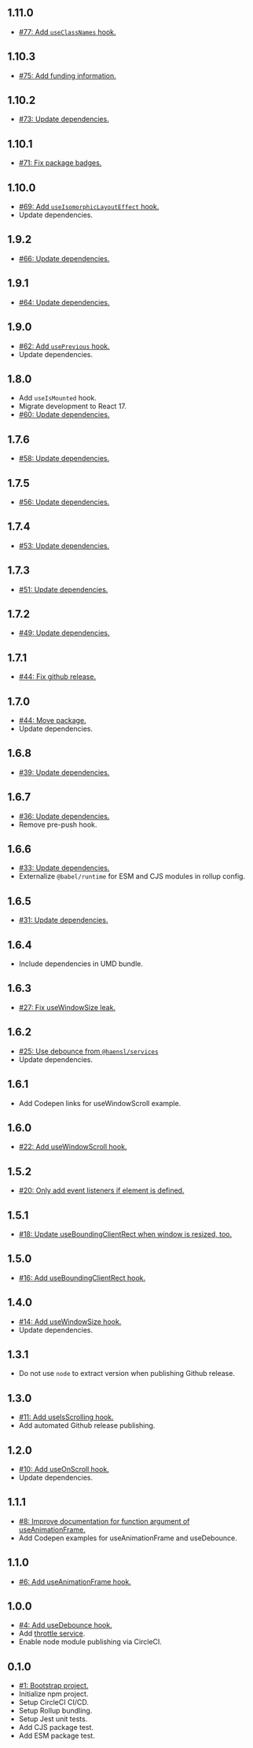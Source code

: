 ## 1.11.0
* [#77: Add `useClassNames` hook.](https://github.com/haensl/hooks/issues/77)

## 1.10.3
* [#75: Add funding information.](https://github.com/haensl/hooks/issues/75)

## 1.10.2
* [#73: Update dependencies.](https://github.com/haensl/hooks/issues/73)

## 1.10.1
* [#71: Fix package badges.](https://github.com/haensl/hooks/issues/71)

## 1.10.0
* [#69: Add `useIsomorphicLayoutEffect` hook.](https://github.com/haensl/hooks/issues/69)
* Update dependencies.

## 1.9.2
* [#66: Update dependencies.](https://github.com/haensl/hooks/issues/66)

## 1.9.1
* [#64: Update dependencies.](https://github.com/haensl/hooks/issues/64)

## 1.9.0
* [#62: Add `usePrevious` hook.](https://github.com/haensl/hooks/issues/62)
* Update dependencies.

## 1.8.0
* Add `useIsMounted` hook.
* Migrate development to React 17.
* [#60: Update dependencies.](https://github.com/haensl/hooks/issues/60)

## 1.7.6
* [#58: Update dependencies.](https://github.com/haensl/hooks/issues/58)

## 1.7.5
* [#56: Update dependencies.](https://github.com/haensl/hooks/issues/56)

## 1.7.4
* [#53: Update dependencies.](https://github.com/haensl/hooks/issues/53)

## 1.7.3
* [#51: Update dependencies.](https://github.com/haensl/hooks/issues/51)

## 1.7.2
* [#49: Update dependencies.](https://github.com/haensl/hooks/issues/49)

## 1.7.1
* [#44: Fix github release.](https://github.com/haensl/hooks/issues/44)

## 1.7.0
* [#44: Move package.](https://github.com/haensl/hooks/issues/44)
* Update dependencies.

## 1.6.8
* [#39: Update dependencies.](https://github.com/haensl/hooks/issues/39)

## 1.6.7
* [#36: Update dependencies.](https://github.com/haensl/hooks/issues/36)
* Remove pre-push hook.

## 1.6.6
* [#33: Update dependencies.](https://github.com/haensl/hooks/issues/33)
* Externalize `@babel/runtime` for ESM and CJS modules in rollup config.

## 1.6.5
* [#31: Update dependencies.](https://github.com/haensl/hooks/issues/31)

## 1.6.4
* Include dependencies in UMD bundle.

## 1.6.3
* [#27: Fix useWindowSize leak.](https://github.com/haensl/hooks/issues/27)

## 1.6.2
* [#25: Use debounce from `@haensl/services`](https://github.com/haensl/hooks/issues/25)
* Update dependencies.

## 1.6.1
* Add Codepen links for useWindowScroll example.

## 1.6.0
* [#22: Add useWindowScroll hook.](https://github.com/haensl/hooks/issues/22)

## 1.5.2
* [#20: Only add event listeners if element is defined.](https://github.com/haensl/hooks/issues/20)

## 1.5.1
* [#18: Update useBoundingClientRect when window is resized, too.](https://github.com/haensl/hooks/issues/18)

## 1.5.0
* [#16: Add useBoundingClientRect hook.](https://github.com/haensl/hooks/issues/16)

## 1.4.0
* [#14: Add useWindowSize hook.](https://github.com/haensl/hooks/issues/14)
* Update dependencies.

## 1.3.1
* Do not use `node` to extract version when publishing Github release.

## 1.3.0
* [#11: Add useIsScrolling hook.](https://github.com/haensl/hooks/issues/11)
* Add automated Github release publishing.

## 1.2.0
* [#10: Add useOnScroll hook.](https://github.com/haensl/hooks/issues/10)
* Update dependencies.

## 1.1.1
* [#8: Improve documentation for function argument of useAnimationFrame.](https://github.com/haensl/hooks/issues/8)
* Add Codepen examples for useAnimationFrame and useDebounce.

## 1.1.0
* [#6: Add useAnimationFrame hook.](https://github.com/haensl/hooks/issues/6)

## 1.0.0
* [#4: Add useDebounce hook.](https://github.com/haensl/hooks/issues/4)
* Add [throttle service](src/services/throttle).
* Enable node module publishing via CircleCI.

## 0.1.0
* [#1: Bootstrap project.](https://github.com/haensl/hooks/issues/1)
* Initialize npm project.
* Setup CircleCI CI/CD.
* Setup Rollup bundling.
* Setup Jest unit tests.
* Add CJS package test.
* Add ESM package test.
